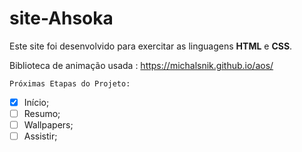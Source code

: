 # site-Ahsoka
 Este site foi desenvolvido para exercitar as linguagens **HTML** e **CSS**. 
	
 Biblioteca de animação usada : https://michalsnik.github.io/aos/
	

	Próximas Etapas do Projeto:
- [x] Início;
- [ ] Resumo;
- [ ] Wallpapers;
- [ ] Assistir;
